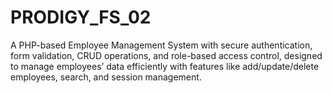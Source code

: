 # PRODIGY_FS_02
A PHP-based Employee Management System with secure authentication, form validation, CRUD operations, and role-based access control, designed to manage employees’ data efficiently with features like add/update/delete employees, search, and session management.
